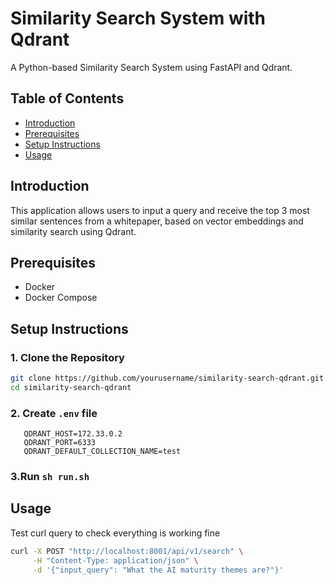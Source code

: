 # Similarity Search System with Qdrant

A Python-based Similarity Search System using FastAPI and Qdrant.

## Table of Contents

- [Introduction](#introduction)
- [Prerequisites](#prerequisites)
- [Setup Instructions](#setup-instructions)
- [Usage](#usage)

## Introduction

This application allows users to input a query and receive the top 3 most similar sentences from a whitepaper, based on
vector embeddings and similarity search using Qdrant.

## Prerequisites

- Docker
- Docker Compose

## Setup Instructions

### 1. Clone the Repository

```bash
git clone https://github.com/yourusername/similarity-search-qdrant.git
cd similarity-search-qdrant
```

### 2. Create `.env` file

```
   QDRANT_HOST=172.33.0.2
   QDRANT_PORT=6333
   QDRANT_DEFAULT_COLLECTION_NAME=test
   ```

### 3.Run `sh run.sh`

## Usage

Test curl query  to check everything is working fine

```bash
curl -X POST "http://localhost:8001/api/v1/search" \
     -H "Content-Type: application/json" \
     -d '{"input_query": "What the AI maturity themes are?"}'
```